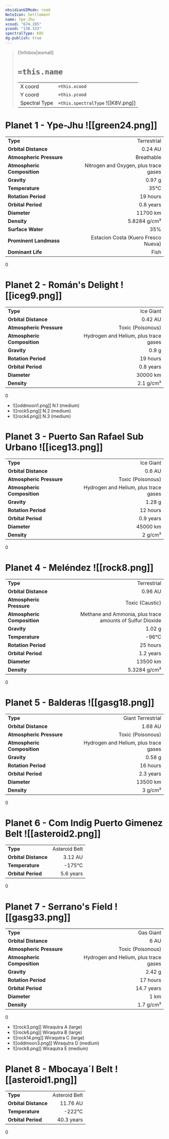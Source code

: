 ```yaml
---
obsidianUIMode: read
NoteIcon: Settlement
name: Ype-Jhu
xcood: "674.285"
ycood: "138.333"
spectralType: K8V
dg-publish: true
---
```

> [!infobox|wsmall]
> # `=this.name`
> | | |
> | - | - |
> | X coord | `=this.xcood` |
> | Y coord| `=this.ycood` |
> | Spectral Type | `=this.spectralType` ![[K8V.png]] |

# Planet 1 - Ype-Jhu ![[green24.png]]
|                             |                           |
| --------------------------- | -------------------------:|
| **Type**                    |             Terrestrial |
| **Orbital Distance**        |   0.24 AU |
| **Atmospheric Pressure**    |       Breathable |
| **Atmospheric Composition** |      Nitrogen and Oxygen, plus trace gases |
| **Gravity**                 |        0.97 g |
| **Temperature**             |    35°C |
| **Rotation Period**         |  19 hours |
| **Orbital Period** | 0.8 years |
| **Diameter**                |      11700 km | 
| **Density**                 |    5.8284 g/cm³ |
| **Surface Water**           |           35% | 
| **Prominent Landmass**      |         Estacion Costa (Kuero Fresco Nueva) | 
| **Dominant Life**           |         Fish |



0



# Planet 2 - Román's Delight ![[iceg9.png]]
|                             |                           |
| --------------------------- | -------------------------:|
| **Type**                    |             Ice Giant |
| **Orbital Distance**        |   0.42 AU |
| **Atmospheric Pressure**    |       Toxic (Poisonous) |
| **Atmospheric Composition** |      Hydrogen and Helium, plus trace gases |
| **Gravity**                 |        0.9 g |
| **Rotation Period**         |  19 hours |
| **Orbital Period** | 0.8 years |
| **Diameter**                |      30000 km | 
| **Density**                 |    2.1 g/cm³ |



0

- ![[oddmoon1.png]] N.1 (medium)
- ![[rock5.png]] N.2 (medium)
- ![[rock4.png]] N.3 (medium)


# Planet 3 - Puerto San Rafael Sub Urbano ![[iceg13.png]]
|                             |                           |
| --------------------------- | -------------------------:|
| **Type**                    |             Ice Giant |
| **Orbital Distance**        |   0.6 AU |
| **Atmospheric Pressure**    |       Toxic (Poisonous) |
| **Atmospheric Composition** |      Hydrogen and Helium, plus trace gases |
| **Gravity**                 |        1.28 g |
| **Rotation Period**         |  12 hours |
| **Orbital Period** | 0.9 years |
| **Diameter**                |      45000 km | 
| **Density**                 |    2 g/cm³ |



0



# Planet 4 - Meléndez ![[rock8.png]]
|                             |                           |
| --------------------------- | -------------------------:|
| **Type**                    |             Terrestrial |
| **Orbital Distance**        |   0.96 AU |
| **Atmospheric Pressure**    |       Toxic (Caustic) |
| **Atmospheric Composition** |      Methane and Ammonia, plus trace amounts of Sulfur Dioxide |
| **Gravity**                 |        1.02 g |
| **Temperature**             |    -96°C |
| **Rotation Period**         |  25 hours |
| **Orbital Period** | 1.2 years |
| **Diameter**                |      13500 km | 
| **Density**                 |    5.3284 g/cm³ |



0



# Planet 5 - Balderas ![[gasg18.png]]
|                             |                           |
| --------------------------- | -------------------------:|
| **Type**                    |             Giant Terrestrial |
| **Orbital Distance**        |   1.68 AU |
| **Atmospheric Pressure**    |       Toxic (Poisonous) |
| **Atmospheric Composition** |      Hydrogen and Helium, plus trace gases |
| **Gravity**                 |        0.58 g |
| **Rotation Period**         |  16 hours |
| **Orbital Period** | 2.3 years |
| **Diameter**                |      13500 km | 
| **Density**                 |    3 g/cm³ |



0



# Planet 6 - Com Indig Puerto Gimenez Belt ![[asteroid2.png]]
|                             |                           |
| --------------------------- | -------------------------:|
| **Type**                    |             Asteroid Belt |
| **Orbital Distance**        |   3.12 AU |
| **Temperature**             |    -175°C |
| **Orbital Period** | 5.6 years |



0



# Planet 7 - Serrano's Field ![[gasg33.png]]
|                             |                           |
| --------------------------- | -------------------------:|
| **Type**                    |             Gas Giant |
| **Orbital Distance**        |   6 AU |
| **Atmospheric Pressure**    |       Toxic (Poisonous) |
| **Atmospheric Composition** |      Hydrogen and Helium, plus trace gases |
| **Gravity**                 |        2.42 g |
| **Rotation Period**         |  17 hours |
| **Orbital Period** | 14.7 years |
| **Diameter**                |      1 km | 
| **Density**                 |    1.7 g/cm³ |



0

- ![[rock3.png]] Wiraqutra A (large)
- ![[rock6.png]] Wiraqutra B (large)
- ![[rock14.png]] Wiraqutra C (large)
- ![[oddmoon3.png]] Wiraqutra D (medium)
- ![[rock8.png]] Wiraqutra E (medium)


# Planet 8 - Mbocaya´I Belt ![[asteroid1.png]]
|                             |                           |
| --------------------------- | -------------------------:|
| **Type**                    |             Asteroid Belt |
| **Orbital Distance**        |   11.76 AU |
| **Temperature**             |    -222°C |
| **Orbital Period** | 40.3 years |



0



